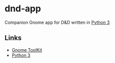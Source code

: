 # dnd-app

Companion Gnome app for D&D written in [Python 3][py]

## Links

- [Gnome ToolKit][gtk]
- [Python 3][py]

[gtk]: https://www.gtk.org/
[py]: https://www.python.org/
